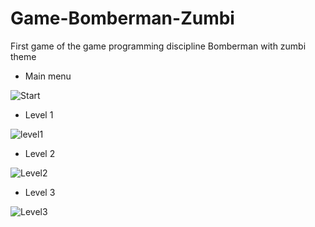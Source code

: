 # Game-Bomberman-Zumbi
First game of the game programming discipline
Bomberman with zumbi theme

* Main menu

![Start](https://user-images.githubusercontent.com/65680799/191354800-c5e6c0ab-7d1c-44c0-9c93-7a950b92604f.PNG)

* Level 1

![level1](https://user-images.githubusercontent.com/65680799/191355213-24252fc9-68c8-4675-aa41-a483d07e2258.PNG)

* Level 2 

![Level2](https://user-images.githubusercontent.com/65680799/191355522-54a18e6e-1e08-4f4e-b6c5-ca1e00f2e60b.PNG)

* Level 3

![Level3](https://user-images.githubusercontent.com/65680799/191355749-c472bb52-5700-433c-a8a7-e0b9cec54a8f.PNG)
